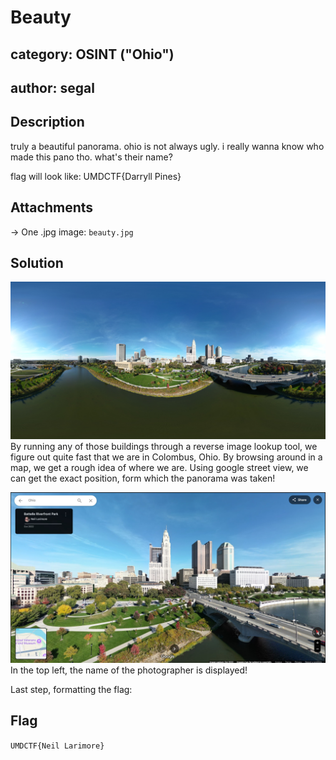 # Beauty
## category: OSINT ("Ohio")
## author: segal

## Description
truly a beautiful panorama. ohio is not always ugly. i really wanna know who made this pano tho. what's their name?

flag will look like: UMDCTF{Darryll Pines}

## Attachments
-> One .jpg image: `beauty.jpg` 

## Solution
![Image](beauty.jpg)
By running any of those buildings through a reverse image lookup tool, we figure out quite fast that we are in Colombus, Ohio.
By browsing around in a map, we get a rough idea of where we are. Using google street view, we can get the exact position, form which the panorama was taken!

![Solved challenge](solved_beauty.jpg)
In the top left, the name of the photographer is displayed!

Last step, formatting the flag:

## Flag
`UMDCTF{Neil Larimore}`
